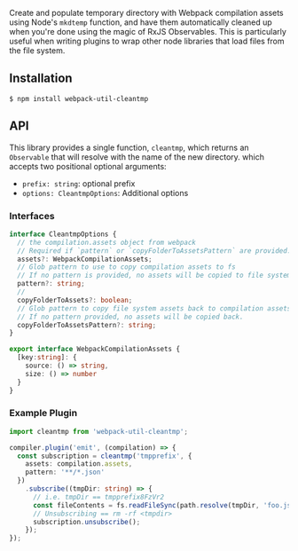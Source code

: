 Create and populate temporary directory with Webpack compilation assets
using Node's `mkdtemp` function, and have them automatically cleaned up when you're done using the
magic of RxJS Observables. This is particularly useful when writing plugins to wrap
other node libraries that load files from the file system.

## Installation

```
$ npm install webpack-util-cleantmp
```

## API

This library provides a single function, `cleantmp`, which returns an `Observable`
that will resolve with the name of the new directory.
which accepts two positional optional arguments:
 * `prefix: string`: optional prefix
 * `options: CleantmpOptions`: Additional options


### Interfaces

```typescript
interface CleantmpOptions {
  // the compilation.assets object from webpack
  // Required if `pattern` or `copyFolderToAssetsPattern` are provided.
  assets?: WebpackCompilationAssets;
  // Glob pattern to use to copy compilation assets to fs
  // If no pattern is provided, no assets will be copied to file system.
  pattern?: string;
  //
  copyFolderToAssets?: boolean;
  // Glob pattern to copy file system assets back to compilation assets object
  // If no pattern provided, no assets will be copied back.
  copyFolderToAssetsPattern?: string;
}

export interface WebpackCompilationAssets {
  [key:string]: {
    source: () => string,
    size: () => number
  }
}
```

### Example Plugin

```typescript
import cleantmp from 'webpack-util-cleantmp';

compiler.plugin('emit', (compilation) => {
  const subscription = cleantmp('tmpprefix', {
    assets: compilation.assets,
    pattern: '**/*.json'
  })
    .subscribe((tmpDir: string) => {
      // i.e. tmpDir == tmpprefix8FzVr2
      const fileContents = fs.readFileSync(path.resolve(tmpDir, 'foo.json'), 'utf-8');
      // Unsubscribing == rm -rf <tmpdir>
      subscription.unsubscribe();
    });
});
```

